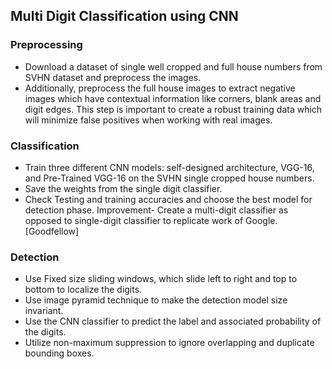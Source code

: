 ## Multi Digit Classification using CNN
### Preprocessing
- Download a dataset of single well cropped and full house numbers from SVHN dataset and preprocess the images.
- Additionally, preprocess the full house images to extract negative images which have contextual information like corners, blank areas and digit edges. This step is important to create a robust training data which will minimize false positives when working with real images.

### Classification
- Train three different CNN models: self-designed architecture, VGG-16, and Pre-Trained VGG-16 on the SVHN single cropped house numbers.
- Save the weights from the single digit classifier.
- Check Testing and training accuracies and choose the best model for detection phase.
Improvement- Create a multi-digit classifier as opposed to single-digit classifier to replicate work of Google. [Goodfellow]

### Detection
- Use Fixed size sliding windows, which slide left to right and top to bottom to localize the digits.
- Use image pyramid technique to make the detection model size invariant.
- Use the CNN classifier to predict the label and associated probability of the digits.
- Utilize non-maximum suppression to ignore overlapping and duplicate bounding boxes.
